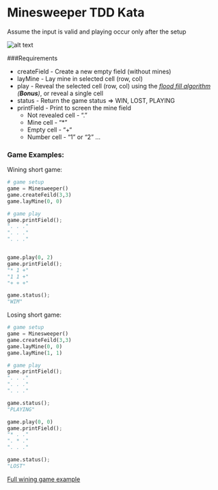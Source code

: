 # Minesweeper TDD Kata

Assume the input is valid and playing occur only after the setup

![alt text](https://raw.githubusercontent.com/ofiratt/TDDKata/master/Minesweeper/assets/class-api.png)


###Requirements

- createField - Create a new empty field (without mines)
- layMine - Lay mine in selected cell (row, col)
- play - Reveal the selected cell (row, col) using the *[flood fill algorithm](https://en.wikipedia.org/wiki/Flood_fill) (**Bonus**)*, or reveal a single cell
- status - Return the game status => WIN, LOST, PLAYING
- printField - Print to screen the mine field 
  - Not revealed cell - “.”
  - Mine cell - “*”
  - Empty cell - “+“
  - Number cell - “1” or “2” …
  
  
### Game Examples:

Wining short game:  
```python
# game setup
game = Minesweeper()
game.createFeild(3,3)
game.layMine(0, 0)

# game play
game.printField();
". . ."
". . ."
". . ."


game.play(0, 2)
game.printField();
"* 1 +"
"1 1 +"
"+ + +"

game.status();
"WIM"
```

Losing short game:
```python
# game setup
game = Minesweeper()
game.createFeild(3,3)
game.layMine(0, 0)
game.layMine(1, 1)

# game play
game.printField();
". . ."
". . ."
". . ."

game.status();
"PLAYING"

game.play(0, 0)
game.printField();
"* . ."
". * ."
". . ."

game.status();
"LOST"
```

[Full wining game example](/WINNIG_GAME_EXAMPLE)


